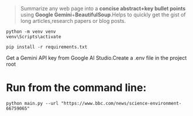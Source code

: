 > Summarize any web page into a **concise abstract+key bullet points** using **Google Gemini**+**BeautifulSoup**.Helps to quickly get the gist of long articles,research papers or blog posts.
```
python -m venv venv
venv\Scripts\activate
```
```
pip install -r requirements.txt
```
Get a Gemini API key from Google AI Studio.Create a .env file in the project root 
# Run from the command line:
```
python main.py --url "https://www.bbc.com/news/science-environment-66759065"
```


